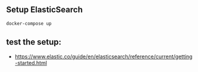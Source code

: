 ## Setup ElasticSearch

```cmd
docker-compose up
```

## test the setup:

- https://www.elastic.co/guide/en/elasticsearch/reference/current/getting-started.html
